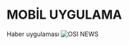 # MOBİL UYGULAMA
Haber uygulaması
![OSI NEWS](https://hizliresim.com/keVlsw][img]https://i.hizliresim.com/keVlsw.png)



